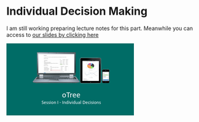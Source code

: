 Individual Decision Making
==========================

I am still working preparing lecture notes for this part. Meanwhile you can access to [our slides by clicking here](https://docs.google.com/presentation/d/1rDNpku5mfWN286hK8Kd_l-wcl1dVNvEXFKGieqzknmc/edit?usp=sharing)


<a href="https://docs.google.com/presentation/d/1rDNpku5mfWN286hK8Kd_l-wcl1dVNvEXFKGieqzknmc/edit?usp=sharing" target="_blank">![Slides Cover](../figures/otree_individual_cover.png)</a>
